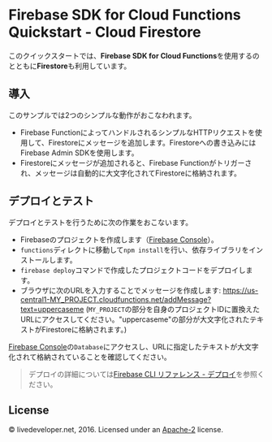 # Firebase SDK for Cloud Functions Quickstart - Cloud Firestore

このクイックスタートでは、**Firebase SDK for Cloud Functions**を使用するのとともに**Firestore**も利用しています。


## 導入

このサンプルでは2つのシンプルな動作がおこなわれます。

 - Firebase FunctionによってハンドルされるシンプルなHTTPリクエストを使用して、Firestoreにメッセージを追加します。Firestoreへの書き込みにはFirebase Admin SDKを使用します。
 - Firestoreにメッセージが追加されると、Firebase Functionがトリガーされ、メッセージは自動的に大文字化されてFirestoreに格納されます。

## デプロイとテスト

デプロイとテストを行うために次の作業をおこないます。

 - Firebaseのプロジェクトを作成します（[Firebase Console](https://console.firebase.google.com)）。
 - `functions`ディレクトに移動して`npm install`を行い、依存ライブラリをインストールします。
 - `firebase deploy`コマンドで作成したプロジェクトコードをデプロイします。
 - ブラウザに次のURLを入力することでメッセージを作成します: https://us-central1-MY_PROJECT.cloudfunctions.net/addMessage?text=uppercaseme (`MY_PROJECT`の部分を自身のプロジェクトIDに置換えたURLにアクセスしてください。"uppercaseme"の部分が大文字化されたテキストがFirestoreに格納されます。)


[Firebase Console](https://console.firebase.google.com)の`Database`にアクセスし、URLに指定したテキストが大文字化されて格納されていることを確認してください。


> デプロイの詳細については[Firebase CLI リファレンス - デプロイ](https://firebase.google.com/docs/cli/?hl=ja#deployment)を参照ください。

## License

© livedeveloper.net, 2016. Licensed under an [Apache-2](../../LICENSE) license.
